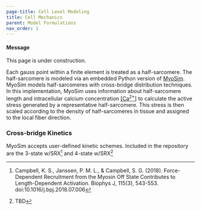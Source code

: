 ```yaml
---
page-title: Cell Level Modeling
title: Cell Mechanics
parent: Model Formulations
nav_order: 1
---
```


<div class="notice--info">
  <h4>Message</h4>
  <p>This page is under  construction.</p>
</div>

Each gauss point within a finite element is treated as a half-sarcomere. The half-sarcomere is modeled via an embedded Python version of [MyoSim](http://www.myosim.org). MyoSim models half-sarcomeres with cross-bridge distribution techniques. In this implementation, MyoSim uses information about half-sarcomere length and intracellular calcium concentration [[Ca<sup>2+</sup>]](https://mmoth.github.io/FEniCS-Myosim/pages/model_formulations/calcium_models/calcium_models.html) to calculate the active stress generated by a representative half-sarcomere. This stress is then scaled according to the density of half-sarcomeres in tissue and assigned to the local fiber direction.    

### Cross-bridge Kinetics
MyoSim accepts user-defined kinetic schemes. Included in the repository are the 3-state w/SRX[^1] and 4-state w/SRX[^2]  


[^1]: Campbell, K. S., Janssen, P. M. L., & Campbell, S. G. (2018). Force-Dependent Recruitment from the Myosin Off State Contributes to Length-Dependent Activation. Biophys J, 115(3), 543-553. doi:10.1016/j.bpj.2018.07.006

[^2]: TBD
